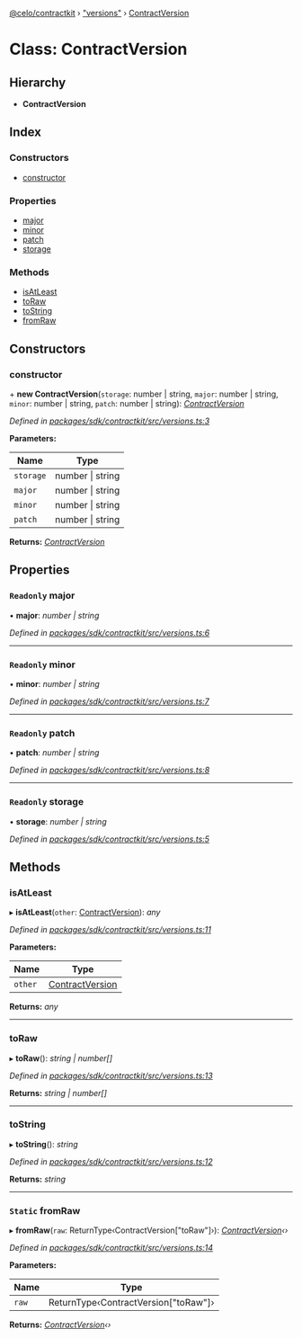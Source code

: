 [@celo/contractkit](../README.md) › ["versions"](../modules/_versions_.md) › [ContractVersion](_versions_.contractversion.md)

# Class: ContractVersion

## Hierarchy

* **ContractVersion**

## Index

### Constructors

* [constructor](_versions_.contractversion.md#constructor)

### Properties

* [major](_versions_.contractversion.md#readonly-major)
* [minor](_versions_.contractversion.md#readonly-minor)
* [patch](_versions_.contractversion.md#readonly-patch)
* [storage](_versions_.contractversion.md#readonly-storage)

### Methods

* [isAtLeast](_versions_.contractversion.md#isatleast)
* [toRaw](_versions_.contractversion.md#toraw)
* [toString](_versions_.contractversion.md#tostring)
* [fromRaw](_versions_.contractversion.md#static-fromraw)

## Constructors

###  constructor

\+ **new ContractVersion**(`storage`: number | string, `major`: number | string, `minor`: number | string, `patch`: number | string): *[ContractVersion](_versions_.contractversion.md)*

*Defined in [packages/sdk/contractkit/src/versions.ts:3](https://github.com/celo-org/celo-monorepo/blob/master/packages/sdk/contractkit/src/versions.ts#L3)*

**Parameters:**

Name | Type |
------ | ------ |
`storage` | number &#124; string |
`major` | number &#124; string |
`minor` | number &#124; string |
`patch` | number &#124; string |

**Returns:** *[ContractVersion](_versions_.contractversion.md)*

## Properties

### `Readonly` major

• **major**: *number | string*

*Defined in [packages/sdk/contractkit/src/versions.ts:6](https://github.com/celo-org/celo-monorepo/blob/master/packages/sdk/contractkit/src/versions.ts#L6)*

___

### `Readonly` minor

• **minor**: *number | string*

*Defined in [packages/sdk/contractkit/src/versions.ts:7](https://github.com/celo-org/celo-monorepo/blob/master/packages/sdk/contractkit/src/versions.ts#L7)*

___

### `Readonly` patch

• **patch**: *number | string*

*Defined in [packages/sdk/contractkit/src/versions.ts:8](https://github.com/celo-org/celo-monorepo/blob/master/packages/sdk/contractkit/src/versions.ts#L8)*

___

### `Readonly` storage

• **storage**: *number | string*

*Defined in [packages/sdk/contractkit/src/versions.ts:5](https://github.com/celo-org/celo-monorepo/blob/master/packages/sdk/contractkit/src/versions.ts#L5)*

## Methods

###  isAtLeast

▸ **isAtLeast**(`other`: [ContractVersion](_versions_.contractversion.md)): *any*

*Defined in [packages/sdk/contractkit/src/versions.ts:11](https://github.com/celo-org/celo-monorepo/blob/master/packages/sdk/contractkit/src/versions.ts#L11)*

**Parameters:**

Name | Type |
------ | ------ |
`other` | [ContractVersion](_versions_.contractversion.md) |

**Returns:** *any*

___

###  toRaw

▸ **toRaw**(): *string | number[]*

*Defined in [packages/sdk/contractkit/src/versions.ts:13](https://github.com/celo-org/celo-monorepo/blob/master/packages/sdk/contractkit/src/versions.ts#L13)*

**Returns:** *string | number[]*

___

###  toString

▸ **toString**(): *string*

*Defined in [packages/sdk/contractkit/src/versions.ts:12](https://github.com/celo-org/celo-monorepo/blob/master/packages/sdk/contractkit/src/versions.ts#L12)*

**Returns:** *string*

___

### `Static` fromRaw

▸ **fromRaw**(`raw`: ReturnType‹ContractVersion["toRaw"]›): *[ContractVersion](_versions_.contractversion.md)‹›*

*Defined in [packages/sdk/contractkit/src/versions.ts:14](https://github.com/celo-org/celo-monorepo/blob/master/packages/sdk/contractkit/src/versions.ts#L14)*

**Parameters:**

Name | Type |
------ | ------ |
`raw` | ReturnType‹ContractVersion["toRaw"]› |

**Returns:** *[ContractVersion](_versions_.contractversion.md)‹›*
